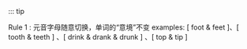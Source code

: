 ::: tip

Rule 1 : 元音字母随意切换，单词的“意境”不变
examples: [ foot & feet ]、[ tooth & teeth ] 、[ drink & drank & drunk ] 、[ top & tip ]  